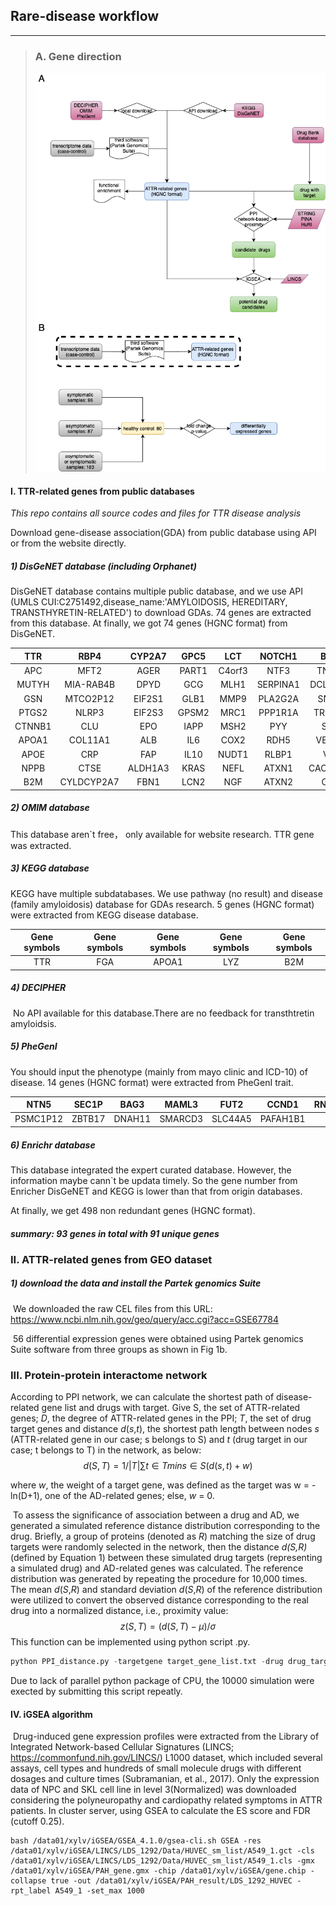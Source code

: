 ## Rare-disease workflow

***

> ### A. Gene direction
>
> ![ATTR-20201223](https://raw.githubusercontent.com/XiaoyingLv/images/master/img20210113105506.png)

#### I. TTR-related genes from public databases

*This repo contains all source codes and files for TTR disease analysis*

Download gene-disease association(GDA) from public database using API or from the website directly.

#####  1) DisGeNET database (including Orphanet)

   DisGeNET database contains multiple public database, and we use API (UMLS CUI:C2751492,disease_name:'AMYLOIDOSIS, HEREDITARY, TRANSTHYRETIN-RELATED') to download GDAs. 74 genes are extracted from this database.
   At finally, we got 74 genes (HGNC format) from DisGeNET.

|  TTR   |    RBP4    | CYP2A7  | GPC5  |  LCT   |  NOTCH1  |   BGN   |  MIA   |
| :----: | :--------: | :-----: | :---: | :----: | :------: | :-----: | :----: |
|  APC   |    MFT2    |  AGER   | PART1 | C4orf3 |   NTF3   |  TNMD   | AXIN2  |
| MUTYH  | MIA-RAB4B  |  DPYD   |  GCG  |  MLH1  | SERPINA1 | DCLRE1B | CASP3  |
|  GSN   |  MTCO2P12  | EIF2S1  | GLB1  |  MMP9  | PLA2G2A  |  SNCA   | EIF2S2 |
| PTGS2  |   NLRP3    | EIF2S3  | GPSM2 |  MRC1  | PPP1R1A  | TRIM21  |        |
| CTNNB1 |    CLU     |   EPO   | IAPP  |  MSH2  |   PYY    |   SST   |        |
| APOA1  |  COL11A1   |   ALB   |  IL6  |  COX2  |   RDH5   |  VEGFA  |        |
|  APOE  |    CRP     |   FAP   | IL10  | NUDT1  |  RLBP1   |   VIP   |        |
|  NPPB  |    CTSE    | ALDH1A3 | KRAS  |  NEFL  |  ATXN1   | CACNA1A |        |
|  B2M   | CYLDCYP2A7 |  FBN1   | LCN2  |  NGF   |  ATXN2   |   CAL   |        |

##### 2) OMIM database

   This database aren`t free， only available for website research. TTR gene was extracted.

##### 3) KEGG database

   KEGG have multiple subdatabases. We use pathway (no result) and disease (family amyloidosis) database for GDAs research. 5 genes (HGNC format) were extracted from KEGG disease database.

| Gene symbols | Gene symbols | Gene symbols | Gene symbols | Gene symbols |
| :----------: | :----------: | :----------: | :----------: | :----------: |
|     TTR      |     FGA      |    APOA1     |     LYZ      |     B2M      |

##### 4) DECIPHER

​    No API available for this database.There are no feedback for transthtretin amyloidsis.

##### 5) PheGenI

   You should input the phenotype (mainly from mayo clinic and ICD-10) of disease. 14 genes (HGNC format) were extracted from PheGenI trait.

|   NTN5   | SEC1P  |  BAG3  |  MAML3  |  FUT2   |  CCND1   | RNA5SP56 |
| :------: | :----: | :----: | :-----: | :-----: | :------: | :------: |
| PSMC1P12 | ZBTB17 | DNAH11 | SMARCD3 | SLC44A5 | PAFAH1B1 |   CBX7   |

##### 6) Enrichr database

   This database integrated the expert curated database. However, the information maybe cann`t be updata timely.  So the gene number from Enricher DisGeNET and KEGG is lower than that from origin databases.

At finally, we get 498 non redundant genes (HGNC format). 

##### summary: 93 genes in total with 91 unique genes 

### II. ATTR-related genes from GEO dataset

##### 1) download the data and install the Partek genomics Suite

​      We downloaded the raw CEL files from this URL: https://www.ncbi.nlm.nih.gov/geo/query/acc.cgi?acc=GSE67784

​    56 differential expression genes were obtained using Partek genomics Suite software from three groups as shown in Fig 1b. 

### III. Protein-protein interactome network

According to PPI network, we can calculate the shortest path of disease-related gene list and drugs with target.  Give S, the set of ATTR-related genes; *D*, the degree of ATTR-related genes in the PPI; *T*, the set of drug target genes and distance *d*(*s*,*t*), the shortest path length between nodes *s* (ATTR-related gene in our case; s belongs to S) and *t* (drug target in our case; t belongs to T) in the network, as below:
$$
d(S,T)=1/|T|\sum t\in T  min  s\in S (d(s,t)+w)
$$


where *w*, the weight of a target gene, was defined as the target was w = -ln(D+1), one of the AD-related genes; else, *w* = 0.

​        To assess the significance of association between a drug and AD, we generated a simulated reference distance distribution corresponding to the drug. Briefly, a group of proteins (denoted as *R*) matching the size of drug targets were randomly selected in the network, then the distance *d(S,R)* (defined by Equation 1) between these simulated drug targets (representing a simulated drug) and AD-related genes was calculated. The reference distribution was generated by repeating the procedure for 10,000 times. The mean *d*(*S*,*R*) and standard deviation *d*(*S*,*R*) of the reference distribution were utilized to convert the observed distance corresponding to the real drug into a normalized distance, i.e., proximity value:
$$
z(S,T)=(d(S,T)-\mu )/ \sigma
$$
This function can be implemented using python script .py.

```python
python PPI_distance.py -targetgene target_gene_list.txt -drug drug_target.txt  -ppi PPI_edges_noredundant.txt  -length_ppi 504815 -out real_drug_result
```

Due to lack of parallel python package of CPU, the 10000 simulation were exected by submitting this script repeatly. 

#### IV. iGSEA algorithm

​    Drug-induced gene expression profiles were extracted from the Library of Integrated Network-based Cellular Signatures (LINCS; https://commonfund.nih.gov/LINCS/) L1000 dataset, which included several assays, cell types and hundreds of small molecule drugs with different dosages and culture times (Subramanian, et al., 2017). Only the expression data of NPC and SKL cell line in level 3(Normalized) was downloaded considering the polyneuropathy and cardiopathy related symptoms in ATTR patients.  In cluster server, using GSEA to calculate the ES score and FDR (cutoff 0.25).

```
bash /data01/xylv/iGSEA/GSEA_4.1.0/gsea-cli.sh GSEA -res /data01/xylv/iGSEA/LINCS/LDS_1292/Data/HUVEC_sm_list/A549_1.gct -cls /data01/xylv/iGSEA/LINCS/LDS_1292/Data/HUVEC_sm_list/A549_1.cls -gmx /data01/xylv/iGSEA/PAH_gene.gmx -chip /data01/xylv/iGSEA/gene.chip -collapse true -out /data01/xylv/iGSEA/PAH_result/LDS_1292_HUVEC -rpt_label A549_1 -set_max 1000
```

